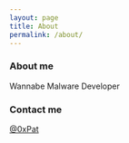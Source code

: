 ```yaml
---
layout: page
title: About
permalink: /about/
---
```


### About me

Wannabe Malware Developer


### Contact me

[@0xPat](https://twitter.com/0xPat)
